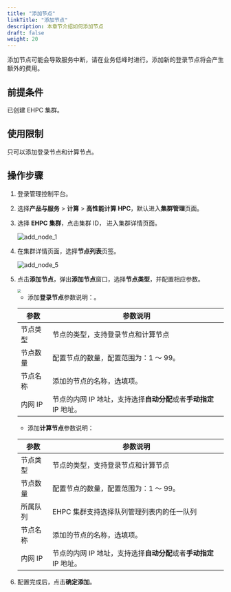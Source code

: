 ```yaml
---
title: "添加节点"
linkTitle: "添加节点"
description: 本章节介绍如何添加节点
draft: false
weight: 20
---
```


添加节点可能会导致服务中断，请在业务低峰时进行。添加新的登录节点将会产生额外的费用。

## 前提条件

已创建 EHPC 集群。

## 使用限制

只可以添加登录节点和计算节点。

## 操作步骤

1. 登录管理控制平台。

2. 选择**产品与服务** > **计算** > **高性能计算 HPC**，默认进入**集群管理**页面。

3. 选择 **EHPC 集群**，点击集群 ID， 进入集群详情页面。

   ![add_node_1](../../../_images/add_node_4.png)

4. 在集群详情页面，选择**节点列表**页签。

   ![add_node_5](../../../_images/add_node_5.png)


5. 点击**添加节点**，弹出**添加节点**窗口，选择**节点类型**，并配置相应参数。

   <img src="../../../_images/add_node_6.png" style="zoom:50%;" />

   - 添加**登录节点**参数说明：。

   | 参数     | 参数说明                                                     |
   | -------- | ------------------------------------------------------------ |
   | 节点类型 | 节点的类型，支持登录节点和计算节点|
   | 节点数量 | 配置节点的数量，配置范围为：1 ～ 99。                        |
   | 节点名称 | 添加的节点的名称，选填项。                                          |
   | 内网 IP  | 节点的内网 IP 地址，支持选择**自动分配**或者**手动指定** IP 地址。 |

   - 添加**计算节点**参数说明：

   | 参数     | 参数说明                                                     |
   | -------- | ------------------------------------------------------------ |
   | 节点类型 | 节点的类型，支持登录节点和计算节点 |
   | 节点数量 | 配置节点的数量，配置范围为：1 ～ 99。                        |
   |所属队列| EHPC 集群支持选择队列管理列表内的任一队列 |
   | 节点名称 | 添加的节点的名称，选填项。                                    |
   | 内网 IP  | 节点的内网 IP 地址，支持选择**自动分配**或者**手动指定** IP 地址。 |

6. 配置完成后，点击**确定添加**。


